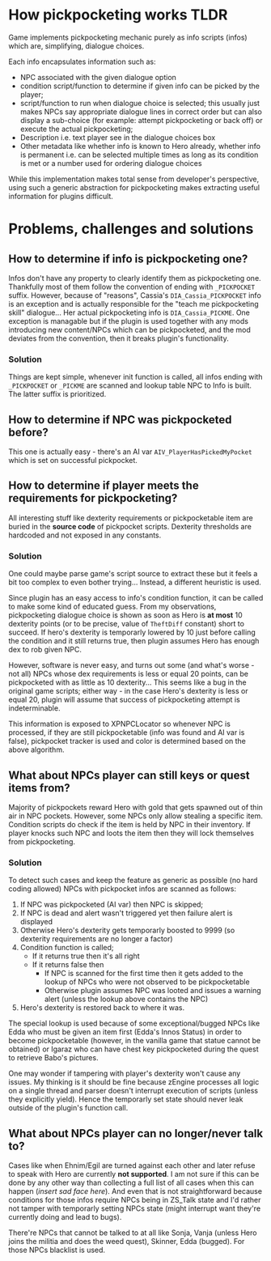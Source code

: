 # How pickpocketing works TLDR
Game implements pickpocketing mechanic purely as info scripts (infos) which are, simplifying, dialogue choices. 

Each info encapsulates information such as:
- NPC associated with the given dialogue option
- condition script/function to determine if given info can be picked by the player; 
- script/function to run when dialogue choice is selected; this usually just makes NPCs say appropriate dialogue lines in correct order but can also display a sub-choice (for example: attempt pickpocketing or back off) or execute the actual pickpocketing;
- Description i.e. text player see in the dialogue choices box
- Other metadata like whether info is known to Hero already, whether info is permanent i.e. can be selected multiple times as long as its condition is met or a number used for ordering dialogue choices

While this implementation makes total sense from developer's perspective, using such a generic abstraction for pickpocketing makes extracting useful information for plugins difficult.

# Problems, challenges and solutions
## How to determine if info is pickpocketing one?
Infos don't have any property to clearly identify them as pickpocketing one. Thankfully most of them follow the convention of ending with `_PICKPOCKET` suffix. However, because of "reasons", Cassia's `DIA_Cassia_PICKPOCKET` info is an exception and is actually responsible for the "teach me pickpocketing skill" dialogue... Her actual pickpocketing info is `DIA_Cassia_PICKME`. One exception is managable but if the plugin is used together with any mods introducing new content/NPCs which can be pickpocketed, and the mod deviates from the convention, then it breaks plugin's functionality.
### Solution
Things are kept simple, whenever init function is called, all infos ending with `_PICKPOCKET` or `_PICKME` are scanned and lookup table NPC to Info is built. The latter suffix is prioritized.

## How to determine if NPC was pickpocketed before?
This one is actually easy - there's an AI var `AIV_PlayerHasPickedMyPocket` which is set on successful pickpocket.

## How to determine if player meets the requirements for pickpocketing?
All interesting stuff like dexterity requirements or pickpocketable item are buried in the **source code** of pickpocket scripts. Dexterity thresholds are hardcoded and not exposed in any constants.

### Solution
One could maybe parse game's script source to extract these but it feels a bit too complex to even bother trying... Instead, a different heuristic is used.

Since plugin has an easy access to info's condition function, it can be called to make some kind of educated guess. 
From my observations, pickpocketing dialogue choice is shown as soon as Hero is **at most** 10 dexterity points (or to be precise, value of `TheftDiff` constant) short to succeed. If hero's dexterity is temporarly lowered by 10 just before calling the condition and it still returns true, then plugin assumes Hero has enough dex to rob given NPC. 

However, software is never easy, and turns out some (and what's worse - not all) NPCs whose dex requirements is less or equal 20 points, can be pickpocketed with as little as 10 dexterity... This seems like a bug in the original game scripts; either way - in the case Hero's dexterity is less or equal 20, plugin will assume that success of pickpocketing attempt is indeterminable.

This information is exposed to XPNPCLocator so whenever NPC is processed, if they are still pickpocketable (info was found and AI var is false), pickpocket tracker is used and color is determined based on the above algorithm.

## What about NPCs player can still keys or quest items from?
Majority of pickpockets reward Hero with gold that gets spawned out of thin air in NPC pockets. However, some NPCs only allow stealing a specific item. 
Condition scripts do check if the item is held by NPC in their inventory. If player knocks such NPC and loots the item then they will lock themselves from pickpocketing. 
### Solution
To detect such cases and keep the feature as generic as possible (no hard coding allowed) NPCs with pickpocket infos are scanned as follows:
1. If NPC was pickpocketed (AI var) then NPC is skipped;
2. If NPC is dead and alert wasn't triggered yet then failure alert is displayed
3. Otherwise Hero's dexterity gets temporarly boosted to 9999 (so dexterity requirements are no longer a factor)
4. Condition function is called;
    - If it returns true then it's all right
    - If it returns false then
        - If NPC is scanned for the first time then it gets added to the lookup of NPCs who were not observed to be pickpocketable
        - Otherwise plugin assumes NPC was looted and issues a warning alert (unless the lookup above contains the NPC)
5. Hero's dexterity is restored back to where it was.

The special lookup is used because of some exceptional/bugged NPCs like Edda who must be given an item first (Edda's Innos Status) in order to become pickpocketable (however, in the vanilla game that statue cannot be obtained) or Igaraz who can have chest key pickpocketed during the quest to retrieve Babo's pictures.

One may wonder if tampering with player's dexterity won't cause any issues. 
My thinking is it should be fine because zEngine processes all logic on a single thread and parser doesn't interrupt execution of scripts (unless they explicitly yield). Hence the temporarly set state should never leak outside of the plugin's function call.

## What about NPCs player can no longer/never talk to?
Cases like when Ehnim/Egil are turned against each other and later refuse to speak with Hero are currently **not supported**. I am not sure if this can be done by any other way than collecting a full list of all cases when this can happen (*insert sad face here*). And even that is not straightforward because conditions for those infos require NPCs being in ZS_Talk state and I'd rather not tamper with temporarly setting NPCs state (might interrupt want they're currently doing and lead to bugs).

There're NPCs that cannot be talked to at all like Sonja, Vanja (unless Hero joins the militia and does the weed quest), Skinner, Edda (bugged). For those NPCs blacklist is used.